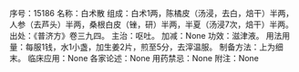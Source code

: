 序号：15186
名称：白术散
组成：白术1两，陈橘皮（汤浸，去白，焙干）半两，人参（去芦头）半两，桑根白皮（锉，研）半两，半夏（汤浸7次，焙干）半两。
出处：《普济方》卷三九四。
主治：呕吐。
加减：None
功效：滋津液。
用法用量：每服1钱，水1小盏，加生姜2片，煎至5分，去滓温服。
制备方法：上为细末。
临床应用：None
各家论述：None
用药禁忌：None
附注：None
